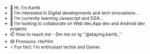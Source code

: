 - 👋 Hi, I’m Kartik  
- 👀 I’m interested in Digital developments and tech innovations...
- 🌱 I’m currently learning Javascript and DSA...
- 💞️ I’m looking to collaborate on Web dev,App dev and Android dev projects
- 📫 How to reach me - Dm me on Ig ''@staying.kartik_''
- 😄 Pronouns: He/Him
- ⚡ Fun fact: I'm enthusiast techie and Gamer.

<!---
officialxkarry/officialxkarry is a ✨ special ✨ repository because its `README.md` (this file) appears on your GitHub profile.
You can click the Preview link to take a look at your changes.
--->
